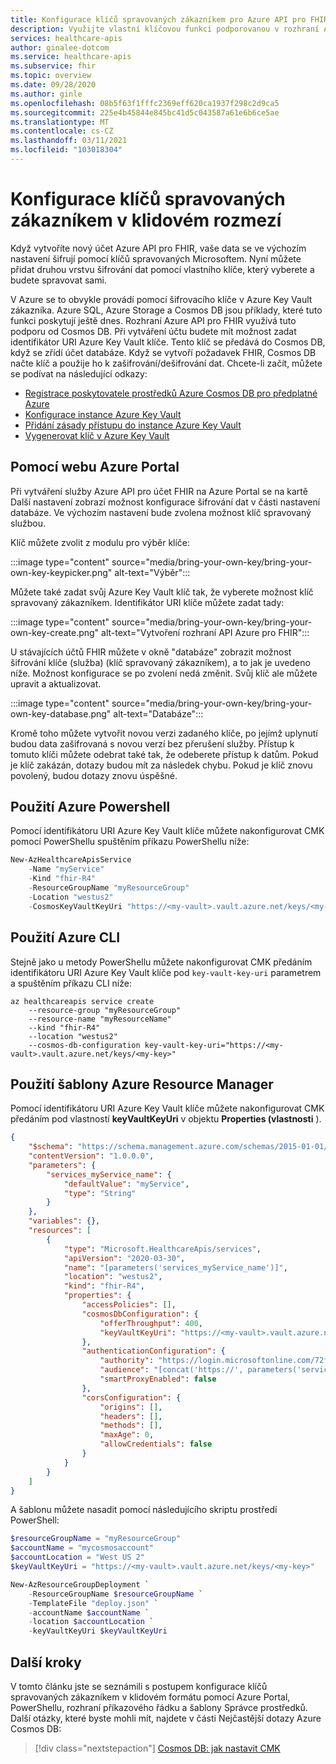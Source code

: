 ```yaml
---
title: Konfigurace klíčů spravovaných zákazníkem pro Azure API pro FHIR
description: Využijte vlastní klíčovou funkci podporovanou v rozhraní Azure API pro FHIR prostřednictvím Cosmos DB
services: healthcare-apis
author: ginalee-dotcom
ms.service: healthcare-apis
ms.subservice: fhir
ms.topic: overview
ms.date: 09/28/2020
ms.author: ginle
ms.openlocfilehash: 08b5f63f1fffc2369eff620ca1937f298c2d9ca5
ms.sourcegitcommit: 225e4b45844e845bc41d5c043587a61e6b6ce5ae
ms.translationtype: MT
ms.contentlocale: cs-CZ
ms.lasthandoff: 03/11/2021
ms.locfileid: "103018304"
---
```

# <a name="configure-customer-managed-keys-at-rest"></a>Konfigurace klíčů spravovaných zákazníkem v klidovém rozmezí

Když vytvoříte nový účet Azure API pro FHIR, vaše data se ve výchozím nastavení šifrují pomocí klíčů spravovaných Microsoftem. Nyní můžete přidat druhou vrstvu šifrování dat pomocí vlastního klíče, který vyberete a budete spravovat sami.

V Azure se to obvykle provádí pomocí šifrovacího klíče v Azure Key Vault zákazníka. Azure SQL, Azure Storage a Cosmos DB jsou příklady, které tuto funkci poskytují ještě dnes. Rozhraní Azure API pro FHIR využívá tuto podporu od Cosmos DB. Při vytváření účtu budete mít možnost zadat identifikátor URI Azure Key Vault klíče. Tento klíč se předává do Cosmos DB, když se zřídí účet databáze. Když se vytvoří požadavek FHIR, Cosmos DB načte klíč a použije ho k zašifrování/dešifrování dat. Chcete-li začít, můžete se podívat na následující odkazy:

- [Registrace poskytovatele prostředků Azure Cosmos DB pro předplatné Azure](../../cosmos-db/how-to-setup-cmk.md#register-resource-provider) 
- [Konfigurace instance Azure Key Vault](../../cosmos-db/how-to-setup-cmk.md#configure-your-azure-key-vault-instance)
- [Přidání zásady přístupu do instance Azure Key Vault](../../cosmos-db/how-to-setup-cmk.md#add-an-access-policy-to-your-azure-key-vault-instance)
- [Vygenerovat klíč v Azure Key Vault](../../cosmos-db/how-to-setup-cmk.md#generate-a-key-in-azure-key-vault)

## <a name="using-azure-portal"></a>Pomocí webu Azure Portal

Při vytváření služby Azure API pro účet FHIR na Azure Portal se na kartě Další nastavení zobrazí možnost konfigurace šifrování dat v části nastavení databáze. Ve výchozím nastavení bude zvolena možnost klíč spravovaný službou. 

Klíč můžete zvolit z modulu pro výběr klíče:

:::image type="content" source="media/bring-your-own-key/bring-your-own-key-keypicker.png" alt-text="Výběr":::

Můžete také zadat svůj Azure Key Vault klíč tak, že vyberete možnost klíč spravovaný zákazníkem. Identifikátor URI klíče můžete zadat tady:

:::image type="content" source="media/bring-your-own-key/bring-your-own-key-create.png" alt-text="Vytvoření rozhraní API Azure pro FHIR":::

U stávajících účtů FHIR můžete v okně "databáze" zobrazit možnost šifrování klíče (služba) (klíč spravovaný zákazníkem), a to jak je uvedeno níže. Možnost konfigurace se po zvolení nedá změnit. Svůj klíč ale můžete upravit a aktualizovat.

:::image type="content" source="media/bring-your-own-key/bring-your-own-key-database.png" alt-text="Databáze":::

Kromě toho můžete vytvořit novou verzi zadaného klíče, po jejímž uplynutí budou data zašifrovaná s novou verzí bez přerušení služby. Přístup k tomuto klíči můžete odebrat také tak, že odeberete přístup k datům. Pokud je klíč zakázán, dotazy budou mít za následek chybu. Pokud je klíč znovu povolený, budou dotazy znovu úspěšné.




## <a name="using-azure-powershell"></a>Použití Azure Powershell

Pomocí identifikátoru URI Azure Key Vault klíče můžete nakonfigurovat CMK pomocí PowerShellu spuštěním příkazu PowerShellu níže:

```powershell
New-AzHealthcareApisService
    -Name "myService"
    -Kind "fhir-R4"
    -ResourceGroupName "myResourceGroup"
    -Location "westus2"
    -CosmosKeyVaultKeyUri "https://<my-vault>.vault.azure.net/keys/<my-key>"
```

## <a name="using-azure-cli"></a>Použití Azure CLI

Stejně jako u metody PowerShellu můžete nakonfigurovat CMK předáním identifikátoru URI Azure Key Vault klíče pod `key-vault-key-uri` parametrem a spuštěním příkazu CLI níže: 

```azurecli-interactive
az healthcareapis service create
    --resource-group "myResourceGroup"
    --resource-name "myResourceName"
    --kind "fhir-R4"
    --location "westus2"
    --cosmos-db-configuration key-vault-key-uri="https://<my-vault>.vault.azure.net/keys/<my-key>"

```
## <a name="using-azure-resource-manager-template"></a>Použití šablony Azure Resource Manager

Pomocí identifikátoru URI Azure Key Vault klíče můžete nakonfigurovat CMK předáním pod vlastností **keyVaultKeyUri** v objektu **Properties (vlastnosti** ).

```json
{
    "$schema": "https://schema.management.azure.com/schemas/2015-01-01/deploymentTemplate.json#",
    "contentVersion": "1.0.0.0",
    "parameters": {
        "services_myService_name": {
            "defaultValue": "myService",
            "type": "String"
        }
    },
    "variables": {},
    "resources": [
        {
            "type": "Microsoft.HealthcareApis/services",
            "apiVersion": "2020-03-30",
            "name": "[parameters('services_myService_name')]",
            "location": "westus2",
            "kind": "fhir-R4",
            "properties": {
                "accessPolicies": [],
                "cosmosDbConfiguration": {
                    "offerThroughput": 400,
                    "keyVaultKeyUri": "https://<my-vault>.vault.azure.net/keys/<my-key>"
                },
                "authenticationConfiguration": {
                    "authority": "https://login.microsoftonline.com/72f988bf-86f1-41af-91ab-2d7cd011db47",
                    "audience": "[concat('https://', parameters('services_myService_name'), '.azurehealthcareapis.com')]",
                    "smartProxyEnabled": false
                },
                "corsConfiguration": {
                    "origins": [],
                    "headers": [],
                    "methods": [],
                    "maxAge": 0,
                    "allowCredentials": false
                }
            }
        }
    ]
}
```

A šablonu můžete nasadit pomocí následujícího skriptu prostředí PowerShell:

```powershell
$resourceGroupName = "myResourceGroup"
$accountName = "mycosmosaccount"
$accountLocation = "West US 2"
$keyVaultKeyUri = "https://<my-vault>.vault.azure.net/keys/<my-key>"

New-AzResourceGroupDeployment `
    -ResourceGroupName $resourceGroupName `
    -TemplateFile "deploy.json" `
    -accountName $accountName `
    -location $accountLocation `
    -keyVaultKeyUri $keyVaultKeyUri
```

## <a name="next-steps"></a>Další kroky

V tomto článku jste se seznámili s postupem konfigurace klíčů spravovaných zákazníkem v klidovém formátu pomocí Azure Portal, PowerShellu, rozhraní příkazového řádku a šablony Správce prostředků. Další otázky, které byste mohli mít, najdete v části Nejčastější dotazy Azure Cosmos DB: 
 
>[!div class="nextstepaction"]
>[Cosmos DB: jak nastavit CMK](../../cosmos-db/how-to-setup-cmk.md#frequently-asked-questions)